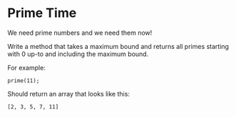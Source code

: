 # Prime Time

We need prime numbers and we need them now!

Write a method that takes a maximum bound and returns all primes starting with 0 up-to and including the maximum bound.

For example:
```
prime(11);
```
Should return an array that looks like this:
```
[2, 3, 5, 7, 11]
```